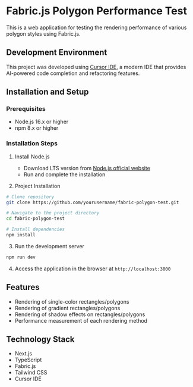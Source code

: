 # Fabric.js Polygon Performance Test

This is a web application for testing the rendering performance of various polygon styles using Fabric.js.

## Development Environment

This project was developed using [Cursor IDE](https://cursor.sh/), a modern IDE that provides AI-powered code completion and refactoring features.

## Installation and Setup

### Prerequisites

- Node.js 16.x or higher
- npm 8.x or higher

### Installation Steps

1. Install Node.js
   - Download LTS version from [Node.js official website](https://nodejs.org/)
   - Run and complete the installation

2. Project Installation
```bash
# Clone repository
git clone https://github.com/yourusername/fabric-polygon-test.git

# Navigate to the project directory
cd fabric-polygon-test

# Install dependencies
npm install
```

3. Run the development server
```bash
npm run dev
```

4. Access the application in the browser at `http://localhost:3000`

## Features

- Rendering of single-color rectangles/polygons
- Rendering of gradient rectangles/polygons
- Rendering of shadow effects on rectangles/polygons
- Performance measurement of each rendering method

## Technology Stack

- Next.js
- TypeScript
- Fabric.js
- Tailwind CSS
- Cursor IDE